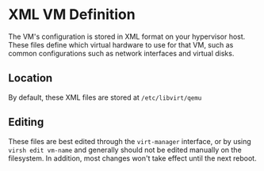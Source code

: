 # XML VM Definition

The VM's configuration is stored in XML format on your hypervisor host. These files define which virtual hardware to use for that VM, such as common configurations such as network interfaces and virtual disks.

## Location

By default, these XML files are stored at `/etc/libvirt/qemu`

## Editing

These files are best edited through the `virt-manager` interface, or by using `virsh edit vm-name` and generally should not be edited manually on the filesystem. In addition, most changes won't take effect until the next reboot.
